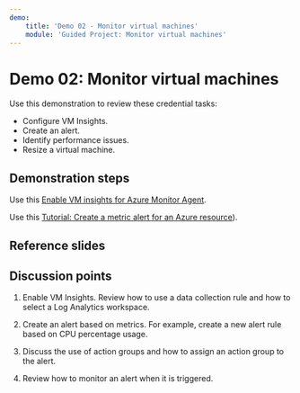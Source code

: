 ```yaml
---
demo:
    title: 'Demo 02 - Monitor virtual machines'
    module: 'Guided Project: Monitor virtual machines'
---
```


# Demo 02: Monitor virtual machines

Use this demonstration to review these credential tasks:
+ Configure VM Insights.
+ Create an alert.  
+ Identify performance issues. 
+ Resize a virtual machine. 


## Demonstration steps

Use this [Enable VM insights for Azure Monitor Agent](https://learn.microsoft.com/azure/azure-monitor/vm/vminsights-enable-portal#enable-vm-insights-for-azure-monitor-agent). 

Use this [Tutorial: Create a metric alert for an Azure resource](https://learn.microsoft.com/azure/azure-monitor/alerts/alerts-create-metric-alert-rule)).


## Reference slides

    


## Discussion points

1. Enable VM Insights. Review how to use a data collection rule and how to select a Log Analytics workspace. 

1. Create an alert based on metrics. For example, create a new alert rule based on CPU percentage usage.

1. Discuss the use of action groups and how to assign an action group to the alert. 

1. Review how to monitor an alert when it is triggered.

